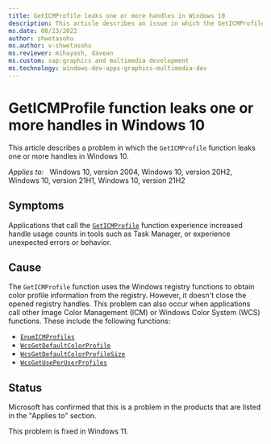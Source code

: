 ```yaml
---
title: GetICMProfile leaks one or more handles in Windows 10
description: This article describes an issue in which the GetICMProfile function doesn't close one or more registry handles in Windows 10.
ms.date: 08/23/2022
author: shwetasohu
ms.author: v-shwetasohu
ms.reviewer: mihayash, davean 
ms.custom: sap:graphics and multimedia development
ms.technology: windows-dev-apps-graphics-multimedia-dev
---
```

# GetICMProfile function leaks one or more handles in Windows 10

This article describes a problem in which the `GetICMProfile` function leaks one or more handles in Windows 10.

_Applies to:_ &nbsp; Windows 10, version 2004, Windows 10, version 20H2, Windows 10, version 21H1, Windows 10, version 21H2

## Symptoms

Applications that call the [`GetICMProfile`](/previous-versions/ms536585(v=vs.85)) function experience increased handle usage counts in tools such as Task Manager, or experience unexpected errors or behavior.

## Cause

The `GetICMProfile` function uses the Windows registry functions to obtain color profile information from the registry. However, it doesn't close the opened registry handles. This problem can also occur when applications call other Image Color Management (ICM) or Windows Color System (WCS) functions. These include the following functions:
- [`EnumICMProfiles`](/previous-versions/ms536595(v=vs.85))
- [`WcsGetDefaultColorProfile`](/previous-versions/ms536874(v=vs.85))
- [`WcsGetDefaultColorProfileSize`](/previous-versions/ms536875(v=vs.85))
- [`WcsGetUsePerUserProfiles`](/previous-versions/ms536877(v=vs.85))

## Status

Microsoft has confirmed that this is a problem in the products that are listed in the "Applies to" section.

This problem is fixed in Windows 11.

